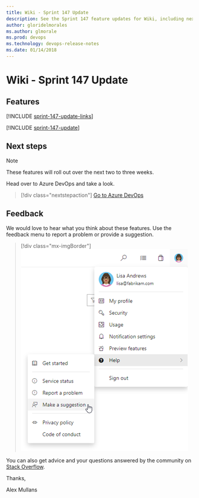 ```yaml
---
title: Wiki - Sprint 147 Update
description: See the Sprint 147 feature updates for Wiki, including next steps.
author: gloridelmorales
ms.author: glmorale
ms.prod: devops
ms.technology: devops-release-notes
ms.date: 01/14/2018
---
```


# Wiki - Sprint 147 Update

## Features

[!INCLUDE [sprint-147-update-links](../includes/wiki/sprint-147-update-links.md)]

[!INCLUDE [sprint-147-update](../includes/wiki/sprint-147-update.md)]

## Next steps

> [!NOTE]
> These features will roll out over the next two to three weeks.

Head over to Azure DevOps and take a look.

> [!div class="nextstepaction"]
> [Go to Azure DevOps](https://go.microsoft.com/fwlink/?LinkId=307137&campaign=o~msft~docs~product-vsts~release-notes)

## Feedback

We would love to hear what you think about these features. Use the feedback menu to report a problem or provide a suggestion.

> [!div class="mx-imgBorder"]
> ![Make a suggestion](../../media/help-make-a-suggestion.png)

You can also get advice and your questions answered by the community on [Stack Overflow](https://stackoverflow.com/questions/tagged/azure-devops).

Thanks,

Alex Mullans
